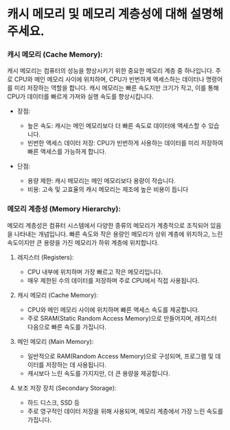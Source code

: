 # 캐시 메모리 및 메모리 계층성에 대해 설명해 주세요.

### 캐시 메모리 (Cache Memory):

캐시 메모리는 컴퓨터의 성능을 향상시키기 위한 중요한 메모리 계층 중 하나입니다.
주로 CPU와 메인 메모리 사이에 위치하며, CPU가 빈번하게 액세스하는 데이터나 명령어를 미리 저장하는 역할을 합니다.
캐시 메모리는 빠른 속도지만 크기가 작고, 이를 통해 CPU가 데이터를 빠르게 가져와 실행 속도를 향상시킵니다.

- 장점:
  - 높은 속도: 캐시는 메인 메모리보다 더 빠른 속도로 데이터에 액세스할 수 있습니다.
  - 빈번한 액세스 데이터 저장: CPU가 빈번하게 사용하는 데이터를 미리 저장하여 빠른 액세스를 가능하게 합니다.

- 단점:
  - 용량 제한: 캐시 메모리는 메인 메모리보다 용량이 작습니다.
  - 비용: 고속 및 고효율의 캐시 메모리는 제조에 높은 비용이 듭니다

### 메모리 계층성 (Memory Hierarchy):

메모리 계층성은 컴퓨터 시스템에서 다양한 종류의 메모리가 계층적으로 조직되어 있음을 나타내는 개념입니다.
빠른 속도와 작은 용량인 메모리가 상위 계층에 위치하고, 느린 속도이지만 큰 용량을 가진 메모리가 하위 계층에 위치합니다.

1. 레지스터 (Registers):
   - CPU 내부에 위치하며 가장 빠르고 작은 메모리입니다.
   - 매우 제한된 수의 데이터를 저장하며 주로 CPU에서 직접 사용됩니다.

2. 캐시 메모리 (Cache Memory):
   - CPU와 메인 메모리 사이에 위치하며 빠른 액세스 속도를 제공합니다.
   - 주로 SRAM(Static Random Access Memory)으로 만들어지며, 레지스터 다음으로 빠른 속도를 가집니다.

3. 메인 메모리 (Main Memory):
   - 일반적으로 RAM(Random Access Memory)으로 구성되며, 프로그램 및 데이터를 저장하는 데 사용됩니다.
   - 캐시보다 느린 속도를 가지지만, 더 큰 용량을 제공합니다.

4. 보조 저장 장치 (Secondary Storage):
   - 하드 디스크, SSD 등
   - 주로 영구적인 데이터 저장을 위해 사용되며, 메모리 계층에서 가장 느린 속도를 가집니다.
